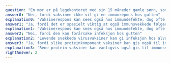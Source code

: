 ```yaml
---
question: "En mor er på legekontoret med sin 15 måneder gamle sønn, som har fått påvist en immunsvikt. Mor lurer på om han kan få MMR-vaksinen (meslinger-kusma-røde hunder). Hva er beste svar på morens spørsmål?"
answer0: "Nei, fordi vaksinen ikke vil gi en immunrepons hos gutten"
explanation0: "Vaksinerespons kan sees også hos immundefekte, dog ofte svakere enn hos friske."
answer1: "Ja, fordi det er spesielt viktig at også immunsvekkede følger vaksinasjonsprogrammet"
explanation1: "Vaksinerespons kan sees også hos immundefekte, dog ofte svakere enn hos friske, men MMR er levende svekket og skal kun gis til personer som har et inntakt cellulært immunforsvar."
answer2: "Nei, fordi den kan forårsake infeksjon hos gutten"
explanation2: "Levende svekkede virusvaksiner kan gi infeksjon hos alvorlig immunsvekkede og bør derfor unngås inntil den konkrete typen immunsvikt er karakterisert."
answer3: "Ja, fordi slike proteinkomponent vaksiner kan gis også til immunsvekkede"
explanation3: "Rene protein vaksiner kan vanligvis også gis til immunsvekkede, men MMR er levende svekkede virus vaksiner."
rightAnswer: 2
---
```

